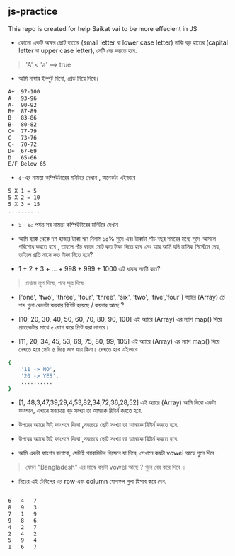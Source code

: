 ## js-practice
This repo is created for help Saikat vai to be more effecient in JS

* কোনো একটি অক্ষর ছোট হাতের (small letter বা lower case letter) নাকি বড় হাতের (capital letter বা upper case letter), সেটি বের করতে হবে.
> 'A' < 'a' ==> true

* আমি নাম্বার ইনপুট দিবো, গ্রেড দিয়ে দিবে। 
```sh
A+  97-100
A   93-96
A-  90-92
B+  87-89
B   83-86
B-  80-82
C+  77-79
C   73-76
C-  70-72
D+  67-69
D   65-66
E/F Below 65
```

* ৫-এর নামতা কম্পিউটারের মনিটরে দেখান , অনেকটা এইভাবে 
```sh
5 X 1 = 5
5 X 2 = 10
5 X 3 = 15
..........
```

* ১ - ২০ পর্যন্ত সব নামতা কম্পিউটারের মনিটরে দেখান

* আমি  ব্যাঙ্ক থেকে  দশ হাজার টাকা ঋণ নিলাম ১৫% সুদে এবং টাকাটা পাঁচ বছর সময়ের মধ্যে  সুদে-আসলে পরিশোধ করতে হবে , তাহলে পাঁচ বছরে মোট কত টাকা দিতে হবে এবং আর আমি যদি মাসিক সিস্টেমে দেয়, তাইলে  প্রতি মাসে কত টাকা দিতে হবে?

* 1 + 2 + 3 + … + 998 + 999 + 1000 এই ধারার সমষ্টি কত?
> প্রথমে লুপ দিয়ে, পরে সূত্র দিয়ে 

* ['one', 'two', 'three', 'four', 'three', 'six', 'two', 'five','four'] অ্যারে (Array) তে শব্দ গুলা কোনটা কয়বার রিপিট হয়েছে / কয়বার আছে   ? 

* [10, 20, 30, 40, 50, 60, 70, 80, 90, 100]  এই অ্যারে (Array) এর  ম্যাপ map() দিয়ে প্রত্যেকটার সাথে ৫ যোগ করে প্রিন্ট করা লাগবে। 

* [11, 20, 34, 45, 53, 69, 75, 80, 99, 105]  এই অ্যারে (Array) এর  ম্যাপ map() দিয়ে দেখতে হবে সেটা ৫ দিয়ে ভাগ যায় কিনা। দেখতে হবে এইভাবে 
```sh
{
    '11 -> NO', 
    '20 -> YES', 
    ..........
}
```
* [1, 48,3,47,39,29,4,53,82,34,72,36,28,52] এই অ্যারে (Array) আমি দিবো একটা ফাংশনে, এখানে  সবচেয়ে বড় সংখ্যা তা আমাকে রিটার্ন করতে হবে. 

* উপরের অ্যারে টাই ফাংশনে দিবো ,সবচেয়ে ছোট সংখ্যা তা আমাকে রিটার্ন করতে হবে. 

* উপরের অ্যারে টাই ফাংশনে দিবো ,সবচেয়ে ছোট সংখ্যা তা আমাকে রিটার্ন করতে হবে. 

* আমি একটা ফাংশন বানাবো, সেটাই প্যারামিটার হিসেবে যা দিবে, সেখানে কয়টা vowel আছে গুনে দিবে .
> যেমন "Bangladesh" এর মাঝে কয়টা vowel আছে  ? গুনে বের করে দিবে ।  

* নিচের এই টেবিলের এর row এবং column যোগফল গুলা হিসাব করে দেন. 
```sh

6   4   7
8   9   3
7   1   9
9   8   6
4   2   7
2   4   2
5   9   4
1   6   7
```
